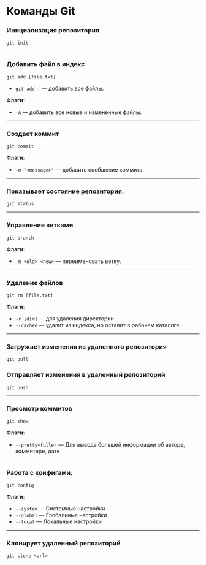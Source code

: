 # Команды Git


### **Инициализация репозитория**
```
git init
```

---
### **Добавить файл в индекс**
```
git add [file.txt]
```
  - `git add .` — добавить все файлы.

**Флаги**:
- `-A` — добавить все новые и измененные файлы.

---

### **Создает коммит**
```
git commit
```

**Флаги**:
- `-m "<message>"` — добавить сообщение коммита.


---

### **Показывает состояние репозитория.**
```
git status
```

---


### **Управление ветками**
```
git branch
```

**Флаги**:
- `-m <old> <new>` — переименовать ветку.

---

### **Удаление файлов**
```
git rm [file.txt]
```
**Флаги**:
- `-r [dir]` — для удаления директории
- `--cached` — удалит из индекса, но оставит в рабочем каталоге


---

### **Загружает изменения из удаленного репозитория**

```
git pull
```
### **Отправляет изменения в удаленный репозиторий**

```
git push
```
---

### **Просмотр коммитов**
```
git show  
```
**Флаги**:
- `--pretty=fuller` — Для вывода большей информации об авторе, коммитере, дате
>>>
---
### **Работа с конфигами.**
```
git config
```
**Флаги**:
- `--system` — Системные настройки
- `--global` — Глобальные настройки
- `--local` — Локальные настройки

---

### **Клонирует удаленный репозиторий**

```
git clone <url>
```
